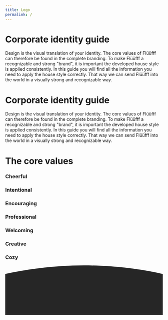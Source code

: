 ```yaml
---
title: Logo
permalink: /
---
```


<div class="container home-block">
    <div class="row">
        <h1>Corporate identity guide</h1>
        <p>Design is the visual translation of your identity. The core values of Flüüfff can therefore be found in the
            complete branding. To make Flüüfff a recognizable and strong "brand", it is important the developed house
            style is applied consistently. In this guide you will find all the information you need to apply the house
            style correctly. That way we can send Flüüfff into the world in a visually strong and recognizable way.</p>
    </div>
    <div class="row">
        <h1>Corporate identity guide</h1>
        <p>Design is the visual translation of your identity. The core values of Flüüfff can therefore be found in the
            complete branding. To make Flüüfff a recognizable and strong "brand", it is important the developed house
            style is applied consistently. In this guide you will find all the information you need to apply the house
            style correctly. That way we can send Flüüfff into the world in a visually strong and recognizable way.</p>
    </div>
</div>
<div class="container-fluid home-block-wrapper">
    <div class="container home-block-core">
        <div class="row mb-4">
            <h1>The core values</h1>
        </div>
        <div class="row pb-4">
            <div class="col-3">
                <div class="img-wrapper-round core-1"></div>
                <h3>Cheerful</h3>
            </div>
            <div class="col-3">
                <div class="img-wrapper-round core-2"></div>
                <h3>Intentional</h3>
            </div>
            <div class="col-3">
                <div class="img-wrapper-round core-3"></div>
                <h3>Encouraging</h3>
            </div>
            <div class="col-3">
                <div class="img-wrapper-round core-4"></div>
                <h3>Professional</h3>
            </div>
        </div>
        <div class="row justify-content-center mb-4">
            <div class="col-3">
                <div class="img-wrapper-round core-5"></div>
                <h3>Welcoming</h3>
            </div>
            <div class="col-3">
                <div class="img-wrapper-round core-6"></div>
                <h3>Creative</h3>
            </div>
            <div class="col-3">
                <div class="img-wrapper-round core-7"></div>
                <h3>Cozy</h3>
            </div>
        </div>
    </div>
    <svg id="curve" data-name="Layer 1" xmlns="http://www.w3.org/2000/svg" viewBox="0 0 1920 600"><defs><style>.cls-1{fill:#262626;}</style></defs><title>background-curve</title><path class="cls-1" d="M0,537S427,432,960.5,432C1514,432,1920,537,1920,537v543H0Z" transform="translate(0 -432)"/></svg>
</div>
